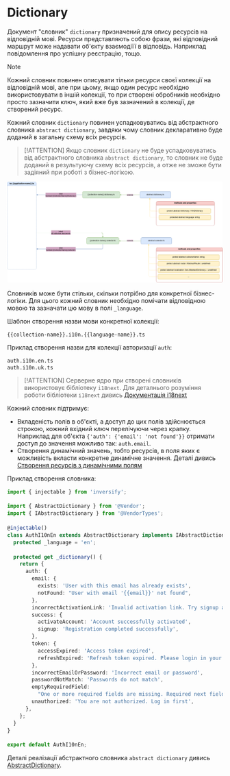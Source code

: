 # Dictionary

Документ "словник" `dictionary` призначений для опису ресурсів на відповідній мові. Ресурси представляють собою фрази, які відповідний маршрут може надавати об'єкту взаємодіїї в відповідь. Наприклад повідомлення про успішну реєстрацію, тощо. 

> [!NOTE]
> Кожний словник повинен описувати тільки ресурси своєї колекції на відповідній мові, але при цьому, якщо один ресурс необхідно використовувати в іншій колекції, то при створені обробників необхідно просто зазначити ключ, який вже був зазначений в колекції, де створений ресурс.

Кожний словник `dictionary` повинен успадковуватись від абстрактного словника `abstract dictionary`, завдяки чому словник декларативно буде доданий в загальну схему всіх ресурсів.

> [!ATTENTION]
> Якщо словник `dictionary` не буде успадковуватись від абстрактного словника `abstract dictionary`, то словник не буде доданий в результуючу схему всіх ресурсів, а отже не зможе бути задіяний при роботі з бізнес-логікою. 

![AbstractDictionary](./documents-png/dictionary.png)

Словників може бути стільки, скільки потрібно для конкретної бізнес-логіки. Для цього кожний словник необхідно помічати відповідною мовою та зазначати цю мову в полі `_language`.

Шаблон створення назви мови конкретної колекції:

```
{{collection-name}}.i10n.{{language-name}}.ts
```

Приклад створення назви для колекції авторизації `auth`:

```
auth.i10n.en.ts
auth.i10n.uk.ts
```

> [!ATTENTION]
> Серверне ядро при створені словників використовує бібліотеку `i18next`. Для деталнього розуміння роботи бібліотеки `i18next` дивись [Документація i18next](https://www.i18next.com/)

Кожний словник підтримує:
- Вкладеність полів в об'єкті, а доступ до цих полів здійснюється строкою, кожний вхідний ключ перелічуючи через крапку. Наприклад для об'єкта `{'auth': {'email': 'not found'}}` отримати доступ до значення можливо так: `auth.email`.
- Створення динамічний значень, тобто ресурсів, в поля яких є можливість вкласти конкретне динамічне значення. Деталі дивись [Створення ресурсів з динамічними полям](https://www.i18next.com/translation-function/nesting)

Приклад створення словника:

```typescript
import { injectable } from 'inversify';

import { AbstractDictionary } from '@Vendor';
import { IAbstractDictionary } from '@VendorTypes';

@injectable()
class AuthI10nEn extends AbstractDictionary implements IAbstractDictionary {
  protected _language = 'en';

  protected get _dictionary() {
    return {
      auth: {
        email: {
          exists: 'User with this email has already exists',
          notFound: "User with email '{{email}}' not found",
        },
        incorrectActivationLink: 'Invalid activation link. Try signup again',
        success: {
          activateAccount: 'Account successfully activated',
          signup: 'Registration completed successfully',
        },
        token: {
          accessExpired: 'Access token expired',
          refreshExpired: 'Refresh token expired. Please login in your account again',
        },
        incorrectEmailOrPassword: 'Incorrect email or password',
        passwordNotMatch: 'Passwords do not match',
        emptyRequiredField:
          "One or more required fields are missing. Required next fields: '{{fields}}'",
        unauthorized: 'You are not authorized. Log in first',
      },
    };
  }
}

export default AuthI10nEn;
```

Деталі реалізації абстрактного словника `abstract dictionary` дивись [AbstractDictionary](../server-platform/abstract-documents.md#dictionary).